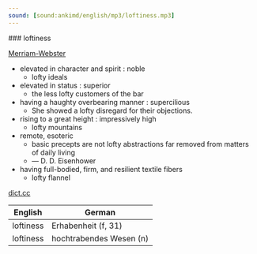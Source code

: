 ```yaml
---
sound: [sound:ankimd/english/mp3/loftiness.mp3]
---
```


\### loftiness

[Merriam-Webster](https://www.merriam-webster.com/dictionary/loftiness)

- elevated in character and spirit : noble
    - lofty ideals
- elevated in status : superior
    - the less lofty customers of the bar
- having a haughty overbearing manner : supercilious
    - She showed a lofty disregard for their objections.
- rising to a great height : impressively high
    - lofty mountains
- remote, esoteric
    - basic precepts are not lofty abstractions far removed from matters of daily living
    - — D. D. Eisenhower
- having full-bodied, firm, and resilient textile fibers
    - lofty flannel

[dict.cc](https://www.dict.cc/loftiness)

| English        | German       |
| -------------- | ------------ |
| loftiness | Erhabenheit (f, 31) |
| loftiness | hochtrabendes Wesen (n) |
